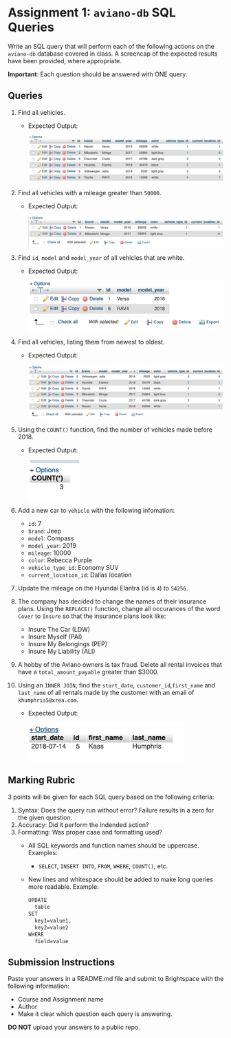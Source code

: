 # Assignment 1: `aviano-db` SQL Queries
Write an SQL query that will perform each of the following actions on the `aviano-db` database covered in class. A screencap of the expected results have been provided, where appropriate.

**Important**: Each question should be answered with ONE query.

## Queries
1. Find all vehicles.
    - Expected Output:

      ![Question 1](screencaps/question-1.png "Question 1")
2. Find all vehicles with a mileage greater than `50000`.
    - Expected Output:

      ![Question 2](screencaps/question-2.png "Question 2")

3. Find `id`, `model` and `model_year` of all vehicles that are white.
    - Expected Output:

      ![Question 3](screencaps/question-3.png "Question 3")

4. Find all vehicles, listing them from newest to oldest.
    - Expected Output:

      ![Question 4](screencaps/question-4.png "Question 4")

5. Using the `COUNT()` function, find the number of vehicles made before 2018.
    - Expected Output:

      ![Question 5](screencaps/question-5.png "Question 5")

6. Add a new car to `vehicle` with the following infomation:
    - `id`: 7
    - `brand`: Jeep
    - `model`: Compass
    - `model_year`: 2019
    - `mileage`: 10000
    - `color`: Rebecca Purple
    - `vehicle_type_id`: Economy SUV
    - `current_location_id`: Dallas location

7. Update the mileage on the Hyundai Elantra (id is `4`) to `54256`.

8. The company has decided to change the names of their insurance plans. Using the `REPLACE()` function, change all occurances of the word `Cover` to `Insure` so that the insurance plans look like:
    - Insure The Car (LDW)
    - Insure Myself (PAI)
    - Insure My Belongings (PEP)
    - Insure My Liability (ALI)

9. A hobby of the Aviano owners is tax fraud. Delete all rental invoices that have a `total_amount_payable` greater than $3000.

10. Using an `INNER JOIN`, find the `start_date`, `customer_id`,`first_name` and `last_name` of all rentals made by the customer with an email of `khumphris5@xrea.com`.
    - Expected Output:

      ![Question 10](screencaps/question-10.png "Question 10")

## Marking Rubric
3 points will be given for each SQL query based on the following criteria:
1. Syntax: Does the query run without error? Failure results in a zero for the given question.
2. Accuracy: Did it perform the indended action?
3. Formatting: Was proper case and formatting used?
    - All SQL keywords and function names should be uppercase. Examples:
        - `SELECT`, `INSERT INTO`, `FROM`, `WHERE`, `COUNT()`, etc.
    - New lines and whitespace should be added to make long queries more readable. Example:
        
        ```
        UPDATE
          table
        SET
          key1=value1,
          key2=value2
        WHERE
          field=value
        ```

## Submission Instructions
Paste your answers in a README.md file and submit to Brightspace with the following information:
- Course and Assignment name
- Author
- Make it clear which question each query is answering. 

**DO NOT** upload your answers to a public repo.